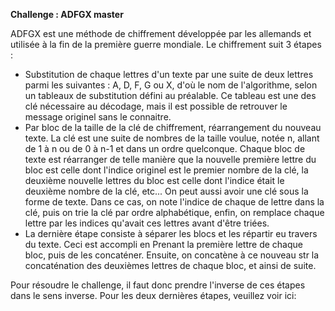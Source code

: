 **Challenge : ADFGX master**

ADFGX est une méthode de chiffrement développée par les allemands et utilisée à la fin de la première guerre mondiale.
Le chiffrement suit 3 étapes :

* Substitution de chaque lettres d'un texte par une suite de deux lettres parmi les suivantes : A, D, F, G ou X, d'où le nom de l'algorithme, selon un tableaux de substitution défini au préalable. Ce tableau est une des clé nécessaire au décodage, mais il est possible de retrouver le message originel sans le connaitre.
* Par bloc de la taille de la clé de chiffrement, réarrangement du nouveau texte. La clé est une suite de nombres de la taille voulue, notée n, allant de 1 à n ou de 0 à n-1 et dans un ordre quelconque. Chaque bloc de texte est réarranger de telle manière que la nouvelle première lettre du bloc est celle dont l'indice originel est le premier nombre de la clé, la deuxième nouvelle lettres du bloc est celle dont l'indice était le deuxième nombre de la clé, etc... On peut aussi avoir une clé sous la forme de texte. Dans ce cas, on note l'indice de chaque de lettre dans la clé, puis on trie la clé par ordre alphabétique, enfin, on remplace chaque lettre par les indices qu'avait ces lettres avant d'être triées.
* La dernière étape consiste à séparer les blocs et les répartir eu travers du texte. Ceci est accompli en Prenant la première lettre de chaque bloc, puis de les concaténer. Ensuite, on concatène à ce nouveau str la concaténation des deuxièmes lettres de chaque bloc, et ainsi de suite.

Pour résoudre le challenge, il faut donc prendre l'inverse de ces étapes dans le sens inverse. Pour les deux dernières étapes, veuillez voir ici:

